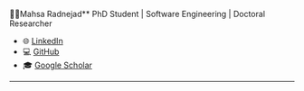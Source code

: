
🧑‍💻Mahsa Radnejad**
PhD Student | Software Engineering | Doctoral Researcher

- 🌐 [LinkedIn](https://linkedin.com/in/mahsaradnejad)  
- 💻 [GitHub](https://github.com/mahsar)  
- 🎓 [Google Scholar](https://scholar.google.com/citations?user=fGnN2HcAAAAJ&hl=en)

---
